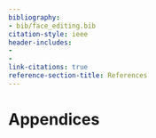 ```yaml
---
bibliography:
- bib/face_editing.bib
citation-style: ieee
header-includes:
- 
- 
link-citations: true
reference-section-title: References
---
```





# Appendices

